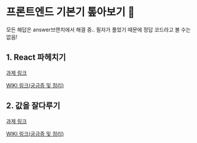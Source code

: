 # 프론트엔드 기본기 톺아보기 🥹

모든 해답은 answer브랜치에서 해결 중..
필자가 풀었기 때문에 정답 코드라고 볼 수는 없음!

## 1. React 파헤치기

[과제 링크](https://github.com/chhw130/Front-Basic-Deep-Dive/tree/main/packages/assignment-1)

[WIKI 링크(궁금증 및 정리)](https://github.com/chhw130/Front-Basic-Deep-Dive/wiki/1%EC%9E%A5-%EB%A6%AC%EC%95%A1%ED%8A%B8-%ED%8C%8C%ED%97%A4%EC%B9%98%EA%B8%B0)


## 2. 값을 잘다루기

[과제 링크](https://github.com/chhw130/Front-Basic-Deep-Dive/tree/main/packages/assignment-2)

[WIKI 링크(궁금증 및 정리)](https://github.com/chhw130/Front-Basic-Deep-Dive/wiki/2%EC%9E%A5-%EA%B0%92%EC%9D%84-%EC%9E%98%EB%8B%A4%EB%A3%A8%EA%B8%B0)
